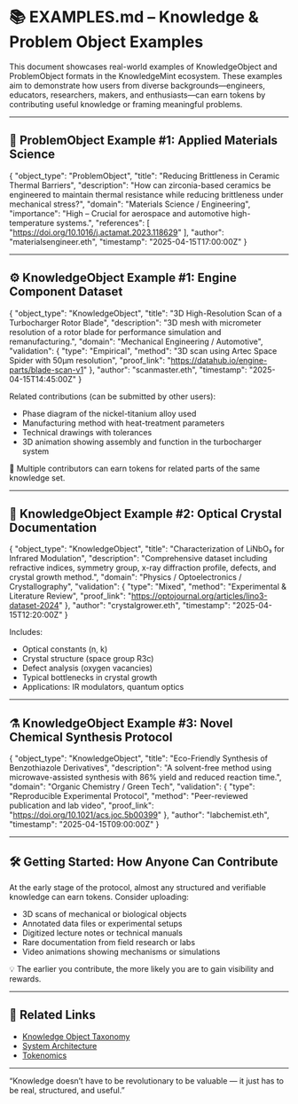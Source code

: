 # 📚 EXAMPLES.md – Knowledge & Problem Object Examples

This document showcases real-world examples of KnowledgeObject and ProblemObject formats in the KnowledgeMint ecosystem. These examples aim to demonstrate how users from diverse backgrounds—engineers, educators, researchers, makers, and enthusiasts—can earn tokens by contributing useful knowledge or framing meaningful problems.

---

## 🧩 ProblemObject Example #1: Applied Materials Science

{
  "object_type": "ProblemObject",
  "title": "Reducing Brittleness in Ceramic Thermal Barriers",
  "description": "How can zirconia-based ceramics be engineered to maintain thermal resistance while reducing brittleness under mechanical stress?",
  "domain": "Materials Science / Engineering",
  "importance": "High – Crucial for aerospace and automotive high-temperature systems.",
  "references": [
    "https://doi.org/10.1016/j.actamat.2023.118629"
  ],
  "author": "materialsengineer.eth",
  "timestamp": "2025-04-15T17:00:00Z"
}

---

## ⚙️ KnowledgeObject Example #1: Engine Component Dataset

{
  "object_type": "KnowledgeObject",
  "title": "3D High-Resolution Scan of a Turbocharger Rotor Blade",
  "description": "3D mesh with micrometer resolution of a rotor blade for performance simulation and remanufacturing.",
  "domain": "Mechanical Engineering / Automotive",
  "validation": {
    "type": "Empirical",
    "method": "3D scan using Artec Space Spider with 50μm resolution",
    "proof_link": "https://datahub.io/engine-parts/blade-scan-v1"
  },
  "author": "scanmaster.eth",
  "timestamp": "2025-04-15T14:45:00Z"
}

Related contributions (can be submitted by other users):

- Phase diagram of the nickel-titanium alloy used  
- Manufacturing method with heat-treatment parameters  
- Technical drawings with tolerances  
- 3D animation showing assembly and function in the turbocharger system

📌 Multiple contributors can earn tokens for related parts of the same knowledge set.

---

## 💎 KnowledgeObject Example #2: Optical Crystal Documentation

{
  "object_type": "KnowledgeObject",
  "title": "Characterization of LiNbO₃ for Infrared Modulation",
  "description": "Comprehensive dataset including refractive indices, symmetry group, x-ray diffraction profile, defects, and crystal growth method.",
  "domain": "Physics / Optoelectronics / Crystallography",
  "validation": {
    "type": "Mixed",
    "method": "Experimental & Literature Review",
    "proof_link": "https://optojournal.org/articles/lino3-dataset-2024"
  },
  "author": "crystalgrower.eth",
  "timestamp": "2025-04-15T12:20:00Z"
}

Includes:

- Optical constants (n, k)  
- Crystal structure (space group R3c)  
- Defect analysis (oxygen vacancies)  
- Typical bottlenecks in crystal growth  
- Applications: IR modulators, quantum optics

---

## ⚗️ KnowledgeObject Example #3: Novel Chemical Synthesis Protocol

{
  "object_type": "KnowledgeObject",
  "title": "Eco-Friendly Synthesis of Benzothiazole Derivatives",
  "description": "A solvent-free method using microwave-assisted synthesis with 86% yield and reduced reaction time.",
  "domain": "Organic Chemistry / Green Tech",
  "validation": {
    "type": "Reproducible Experimental Protocol",
    "method": "Peer-reviewed publication and lab video",
    "proof_link": "https://doi.org/10.1021/acs.joc.5b00399"
  },
  "author": "labchemist.eth",
  "timestamp": "2025-04-15T09:00:00Z"
}

---

## 🛠️ Getting Started: How Anyone Can Contribute

At the early stage of the protocol, almost any structured and verifiable knowledge can earn tokens. Consider uploading:

- 3D scans of mechanical or biological objects  
- Annotated data files or experimental setups  
- Digitized lecture notes or technical manuals  
- Rare documentation from field research or labs  
- Video animations showing mechanisms or simulations

💡 The earlier you contribute, the more likely you are to gain visibility and rewards.

---

## 📘 Related Links

- [Knowledge Object Taxonomy](./KNOWLEDGE_OBJECT_TAXONOMY.md)  
- [System Architecture](./SYSTEM_ARCHITECTURE.md)  
- [Tokenomics](./TOKENOMICS.md)


---

“Knowledge doesn’t have to be revolutionary to be valuable — it just has to be real, structured, and useful.”


